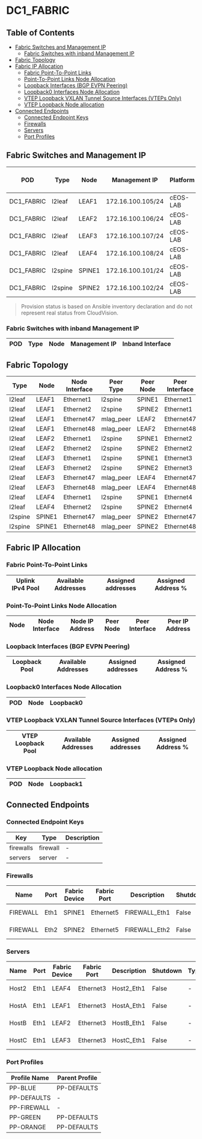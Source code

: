 # DC1_FABRIC

## Table of Contents

- [Fabric Switches and Management IP](#fabric-switches-and-management-ip)
  - [Fabric Switches with inband Management IP](#fabric-switches-with-inband-management-ip)
- [Fabric Topology](#fabric-topology)
- [Fabric IP Allocation](#fabric-ip-allocation)
  - [Fabric Point-To-Point Links](#fabric-point-to-point-links)
  - [Point-To-Point Links Node Allocation](#point-to-point-links-node-allocation)
  - [Loopback Interfaces (BGP EVPN Peering)](#loopback-interfaces-bgp-evpn-peering)
  - [Loopback0 Interfaces Node Allocation](#loopback0-interfaces-node-allocation)
  - [VTEP Loopback VXLAN Tunnel Source Interfaces (VTEPs Only)](#vtep-loopback-vxlan-tunnel-source-interfaces-vteps-only)
  - [VTEP Loopback Node allocation](#vtep-loopback-node-allocation)
- [Connected Endpoints](#connected-endpoints)
  - [Connected Endpoint Keys](#connected-endpoint-keys)
  - [Firewalls](#firewalls)
  - [Servers](#servers)
  - [Port Profiles](#port-profiles)

## Fabric Switches and Management IP

| POD | Type | Node | Management IP | Platform | Provisioned in CloudVision | Serial Number |
| --- | ---- | ---- | ------------- | -------- | -------------------------- | ------------- |
| DC1_FABRIC | l2leaf | LEAF1 | 172.16.100.105/24 | cEOS-LAB | Provisioned | - |
| DC1_FABRIC | l2leaf | LEAF2 | 172.16.100.106/24 | cEOS-LAB | Provisioned | - |
| DC1_FABRIC | l2leaf | LEAF3 | 172.16.100.107/24 | cEOS-LAB | Provisioned | - |
| DC1_FABRIC | l2leaf | LEAF4 | 172.16.100.108/24 | cEOS-LAB | Provisioned | - |
| DC1_FABRIC | l2spine | SPINE1 | 172.16.100.101/24 | cEOS-LAB | Provisioned | - |
| DC1_FABRIC | l2spine | SPINE2 | 172.16.100.102/24 | cEOS-LAB | Provisioned | - |

> Provision status is based on Ansible inventory declaration and do not represent real status from CloudVision.

### Fabric Switches with inband Management IP

| POD | Type | Node | Management IP | Inband Interface |
| --- | ---- | ---- | ------------- | ---------------- |

## Fabric Topology

| Type | Node | Node Interface | Peer Type | Peer Node | Peer Interface |
| ---- | ---- | -------------- | --------- | ----------| -------------- |
| l2leaf | LEAF1 | Ethernet1 | l2spine | SPINE1 | Ethernet1 |
| l2leaf | LEAF1 | Ethernet2 | l2spine | SPINE2 | Ethernet1 |
| l2leaf | LEAF1 | Ethernet47 | mlag_peer | LEAF2 | Ethernet47 |
| l2leaf | LEAF1 | Ethernet48 | mlag_peer | LEAF2 | Ethernet48 |
| l2leaf | LEAF2 | Ethernet1 | l2spine | SPINE1 | Ethernet2 |
| l2leaf | LEAF2 | Ethernet2 | l2spine | SPINE2 | Ethernet2 |
| l2leaf | LEAF3 | Ethernet1 | l2spine | SPINE1 | Ethernet3 |
| l2leaf | LEAF3 | Ethernet2 | l2spine | SPINE2 | Ethernet3 |
| l2leaf | LEAF3 | Ethernet47 | mlag_peer | LEAF4 | Ethernet47 |
| l2leaf | LEAF3 | Ethernet48 | mlag_peer | LEAF4 | Ethernet48 |
| l2leaf | LEAF4 | Ethernet1 | l2spine | SPINE1 | Ethernet4 |
| l2leaf | LEAF4 | Ethernet2 | l2spine | SPINE2 | Ethernet4 |
| l2spine | SPINE1 | Ethernet47 | mlag_peer | SPINE2 | Ethernet47 |
| l2spine | SPINE1 | Ethernet48 | mlag_peer | SPINE2 | Ethernet48 |

## Fabric IP Allocation

### Fabric Point-To-Point Links

| Uplink IPv4 Pool | Available Addresses | Assigned addresses | Assigned Address % |
| ---------------- | ------------------- | ------------------ | ------------------ |

### Point-To-Point Links Node Allocation

| Node | Node Interface | Node IP Address | Peer Node | Peer Interface | Peer IP Address |
| ---- | -------------- | --------------- | --------- | -------------- | --------------- |

### Loopback Interfaces (BGP EVPN Peering)

| Loopback Pool | Available Addresses | Assigned addresses | Assigned Address % |
| ------------- | ------------------- | ------------------ | ------------------ |

### Loopback0 Interfaces Node Allocation

| POD | Node | Loopback0 |
| --- | ---- | --------- |

### VTEP Loopback VXLAN Tunnel Source Interfaces (VTEPs Only)

| VTEP Loopback Pool | Available Addresses | Assigned addresses | Assigned Address % |
| ------------------ | ------------------- | ------------------ | ------------------ |

### VTEP Loopback Node allocation

| POD | Node | Loopback1 |
| --- | ---- | --------- |

## Connected Endpoints

### Connected Endpoint Keys

| Key | Type | Description |
| --- | ---- | ----------- |
| firewalls | firewall | - |
| servers | server | - |

### Firewalls

| Name | Port | Fabric Device | Fabric Port | Description | Shutdown | Type | Mode | VLANs | Profile |
| ---- | ---- | ------------- | ------------| ----------- | -------- | ---- | ---- | ----- | ------- |
| FIREWALL | Eth1 | SPINE1 | Ethernet5 | FIREWALL_Eth1 | False | - | - | - | PP-FIREWALL |
| FIREWALL | Eth2 | SPINE2 | Ethernet5 | FIREWALL_Eth2 | False | - | - | - | PP-FIREWALL |

### Servers

| Name | Port | Fabric Device | Fabric Port | Description | Shutdown | Type | Mode | VLANs | Profile |
| ---- | ---- | ------------- | ------------| ----------- | -------- | ---- | ---- | ----- | ------- |
| Host2 | Eth1 | LEAF4 | Ethernet3 | Host2_Eth1 | False | - | - | - | PP-ORANGE |
| HostA | Eth1 | LEAF1 | Ethernet3 | HostA_Eth1 | False | - | - | - | PP-BLUE |
| HostB | Eth1 | LEAF2 | Ethernet3 | HostB_Eth1 | False | - | - | - | PP-GREEN |
| HostC | Eth1 | LEAF3 | Ethernet3 | HostC_Eth1 | False | - | - | - | PP-BLUE |

### Port Profiles

| Profile Name | Parent Profile |
| ------------ | -------------- |
| PP-BLUE | PP-DEFAULTS |
| PP-DEFAULTS | - |
| PP-FIREWALL | - |
| PP-GREEN | PP-DEFAULTS |
| PP-ORANGE | PP-DEFAULTS |
